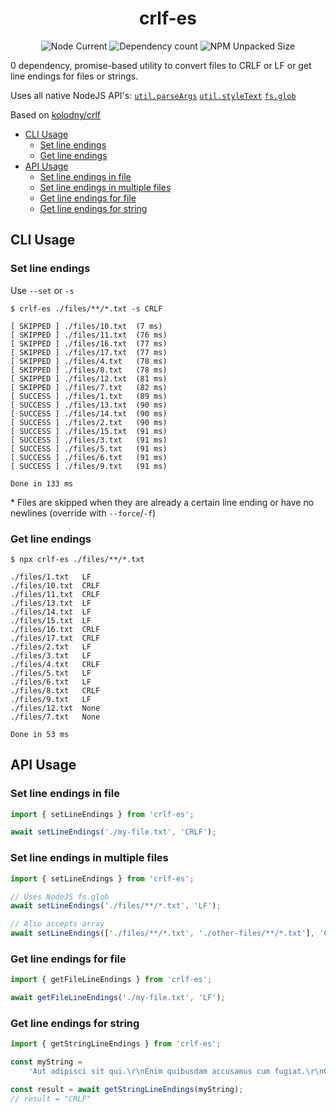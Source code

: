<h1 align="center">
    crlf-es
</h1>

<p align="center">
    <img alt="Node Current" src="https://img.shields.io/node/v/crlf-es">
    <img alt="Dependency count" src="https://badgen.net/bundlephobia/dependency-count/crlf-es" />
    <img alt="NPM Unpacked Size" src="https://img.shields.io/npm/unpacked-size/crlf-es">
</p>

0 dependency, promise-based utility to convert files to CRLF or LF or get line endings for files or strings.

Uses all native NodeJS API's: [`util.parseArgs`](https://nodejs.org/api/util.html#utilparseargsconfig) [`util.styleText`](https://nodejs.org/api/util.html#utilstyletextformat-text-options) [`fs.glob`](https://nodejs.org/api/fs.html#fspromisesglobpattern-options)

Based on [kolodny/crlf](https://github.com/kolodny/crlf)

- [CLI Usage](#cli-usage)
  - [Set line endings](#set-line-endings)
  - [Get line endings](#get-line-endings)
- [API Usage](#api-usage)
  - [Set line endings in file](#set-line-endings-in-file)
  - [Set line endings in multiple files](#set-line-endings-in-multiple-files)
  - [Get line endings for file](#get-line-endings-for-file)
  - [Get line endings for string](#get-line-endings-for-string)

## CLI Usage

### Set line endings

Use `--set` or `-s`

```
$ crlf-es ./files/**/*.txt -s CRLF

[ SKIPPED ] ./files/10.txt  (7 ms)
[ SKIPPED ] ./files/11.txt  (76 ms)
[ SKIPPED ] ./files/16.txt  (77 ms)
[ SKIPPED ] ./files/17.txt  (77 ms)
[ SKIPPED ] ./files/4.txt   (78 ms)
[ SKIPPED ] ./files/8.txt   (78 ms)
[ SKIPPED ] ./files/12.txt  (81 ms)
[ SKIPPED ] ./files/7.txt   (82 ms)
[ SUCCESS ] ./files/1.txt   (89 ms)
[ SUCCESS ] ./files/13.txt  (90 ms)
[ SUCCESS ] ./files/14.txt  (90 ms)
[ SUCCESS ] ./files/2.txt   (90 ms)
[ SUCCESS ] ./files/15.txt  (91 ms)
[ SUCCESS ] ./files/3.txt   (91 ms)
[ SUCCESS ] ./files/5.txt   (91 ms)
[ SUCCESS ] ./files/6.txt   (91 ms)
[ SUCCESS ] ./files/9.txt   (91 ms)

Done in 133 ms
```

\* Files are skipped when they are already a certain line ending or have no newlines (override with `--force`/`-f`)

### Get line endings

```
$ npx crlf-es ./files/**/*.txt

./files/1.txt   LF
./files/10.txt  CRLF
./files/11.txt  CRLF
./files/13.txt  LF
./files/14.txt  LF
./files/15.txt  LF
./files/16.txt  CRLF
./files/17.txt  CRLF
./files/2.txt   LF
./files/3.txt   LF
./files/4.txt   CRLF
./files/5.txt   LF
./files/6.txt   LF
./files/8.txt   CRLF
./files/9.txt   LF
./files/12.txt  None
./files/7.txt   None

Done in 53 ms
```

## API Usage

### Set line endings in file

```ts
import { setLineEndings } from 'crlf-es';

await setLineEndings('./my-file.txt', 'CRLF');
```

### Set line endings in multiple files

```ts
import { setLineEndings } from 'crlf-es';

// Uses NodeJS fs.glob
await setLineEndings('./files/**/*.txt', 'LF');

// Also accepts array
await setLineEndings(['./files/**/*.txt', './other-files/**/*.txt'], 'CRLF');
```

### Get line endings for file

```ts
import { getFileLineEndings } from 'crlf-es';

await getFileLineEndings('./my-file.txt', 'LF');
```

### Get line endings for string

```ts
import { getStringLineEndings } from 'crlf-es';

const myString =
    'Aut adipisci sit qui.\r\nEnim quibusdam accusamus cum fugiat.\r\nOfficiis qui veritatis facilis sint tempora impedit';

const result = await getStringLineEndings(myString);
// result = "CRLF"
```
